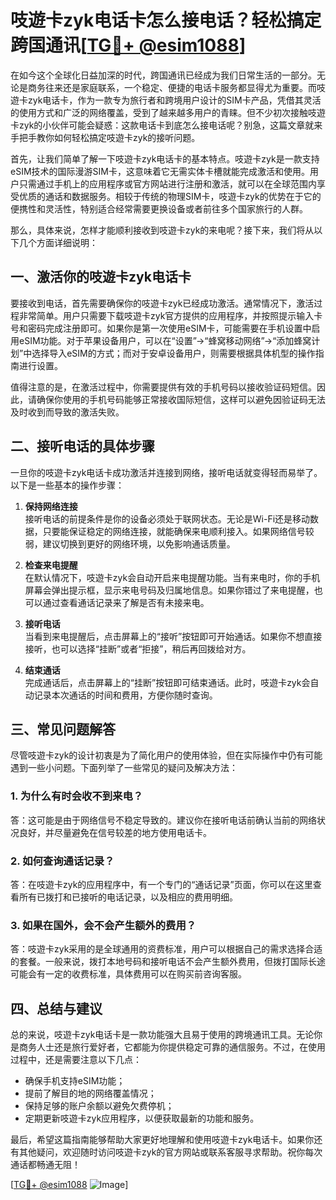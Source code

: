 # 吱遊卡zyk电话卡怎么接电话？轻松搞定跨国通讯[[TG💪+ @esim1088](https://t.me/s/esim1088)]

在如今这个全球化日益加深的时代，跨国通讯已经成为我们日常生活的一部分。无论是商务往来还是家庭联系，一个稳定、便捷的电话卡服务都显得尤为重要。而吱遊卡zyk电话卡，作为一款专为旅行者和跨境用户设计的SIM卡产品，凭借其灵活的使用方式和广泛的网络覆盖，受到了越来越多用户的青睐。但不少初次接触吱遊卡zyk的小伙伴可能会疑惑：这款电话卡到底怎么接电话呢？别急，这篇文章就来手把手教你如何轻松搞定吱遊卡zyk的接听问题。

首先，让我们简单了解一下吱遊卡zyk电话卡的基本特点。吱遊卡zyk是一款支持eSIM技术的国际漫游SIM卡，这意味着它无需实体卡槽就能完成激活和使用。用户只需通过手机上的应用程序或官方网站进行注册和激活，就可以在全球范围内享受优质的通话和数据服务。相较于传统的物理SIM卡，吱遊卡zyk的优势在于它的便携性和灵活性，特别适合经常需要更换设备或者前往多个国家旅行的人群。

那么，具体来说，怎样才能顺利接收到吱遊卡zyk的来电呢？接下来，我们将从以下几个方面详细说明：

## 一、激活你的吱遊卡zyk电话卡

要接收到电话，首先需要确保你的吱遊卡zyk已经成功激活。通常情况下，激活过程非常简单。用户只需要下载吱遊卡zyk官方提供的应用程序，并按照提示输入卡号和密码完成注册即可。如果你是第一次使用eSIM卡，可能需要在手机设置中启用eSIM功能。对于苹果设备用户，可以在“设置”→“蜂窝移动网络”→“添加蜂窝计划”中选择导入eSIM的方式；而对于安卓设备用户，则需要根据具体机型的操作指南进行设置。

值得注意的是，在激活过程中，你需要提供有效的手机号码以接收验证码短信。因此，请确保你使用的手机号码能够正常接收国际短信，这样可以避免因验证码无法及时收到而导致的激活失败。

## 二、接听电话的具体步骤

一旦你的吱遊卡zyk电话卡成功激活并连接到网络，接听电话就变得轻而易举了。以下是一些基本的操作步骤：

1. **保持网络连接**  
   接听电话的前提条件是你的设备必须处于联网状态。无论是Wi-Fi还是移动数据，只要能保证稳定的网络连接，就能确保来电顺利接入。如果网络信号较弱，建议切换到更好的网络环境，以免影响通话质量。

2. **检查来电提醒**  
   在默认情况下，吱遊卡zyk会自动开启来电提醒功能。当有来电时，你的手机屏幕会弹出提示框，显示来电号码及归属地信息。如果你错过了来电提醒，也可以通过查看通话记录来了解是否有未接来电。

3. **接听电话**  
   当看到来电提醒后，点击屏幕上的“接听”按钮即可开始通话。如果你不想直接接听，也可以选择“挂断”或者“拒接”，稍后再回拨给对方。

4. **结束通话**  
   完成通话后，点击屏幕上的“挂断”按钮即可结束通话。此时，吱遊卡zyk会自动记录本次通话的时间和费用，方便你随时查询。

## 三、常见问题解答

尽管吱遊卡zyk的设计初衷是为了简化用户的使用体验，但在实际操作中仍有可能遇到一些小问题。下面列举了一些常见的疑问及解决方法：

### 1. 为什么有时会收不到来电？

答：这可能是由于网络信号不稳定导致的。建议你在接听电话前确认当前的网络状况良好，并尽量避免在信号较差的地方使用电话卡。

### 2. 如何查询通话记录？

答：在吱遊卡zyk的应用程序中，有一个专门的“通话记录”页面，你可以在这里查看所有已拨打和已接听的电话记录，以及相应的费用明细。

### 3. 如果在国外，会不会产生额外的费用？

答：吱遊卡zyk采用的是全球通用的资费标准，用户可以根据自己的需求选择合适的套餐。一般来说，拨打本地号码和接听电话不会产生额外费用，但拨打国际长途可能会有一定的收费标准，具体费用可以在购买前咨询客服。

## 四、总结与建议

总的来说，吱遊卡zyk电话卡是一款功能强大且易于使用的跨境通讯工具。无论你是商务人士还是旅行爱好者，它都能为你提供稳定可靠的通信服务。不过，在使用过程中，还是需要注意以下几点：

- 确保手机支持eSIM功能；
- 提前了解目的地的网络覆盖情况；
- 保持足够的账户余额以避免欠费停机；
- 定期更新吱遊卡zyk应用程序，以便获取最新的功能和服务。

最后，希望这篇指南能够帮助大家更好地理解和使用吱遊卡zyk电话卡。如果你还有其他疑问，欢迎随时访问吱遊卡zyk的官方网站或联系客服寻求帮助。祝你每次通话都畅通无阻！

[[TG💪+ @esim1088](https://t.me/s/esim1088) ![Image](https://i.postimg.cc/4NQfJmqS/Snipaste-2025-05-13-00-14-12.png)]
